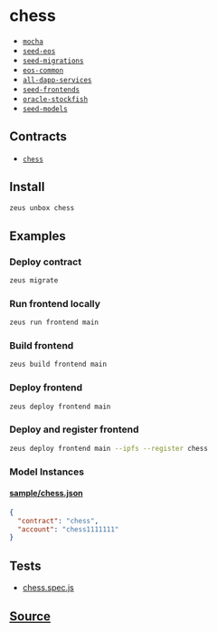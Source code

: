 
chess
====================









* [`mocha`](mocha.md)
* [`seed-eos`](seed-eos.md)
* [`seed-migrations`](seed-migrations.md)
* [`eos-common`](eos-common.md)
* [`all-dapp-services`](all-dapp-services.md)
* [`seed-frontends`](seed-frontends.md)
* [`oracle-stockfish`](oracle-stockfish.md)
* [`seed-models`](seed-models.md)



## Contracts
* [`chess`](https://github.com/liquidapps-io/zeus-sdk/tree/master/boxes/groups/sample/chess/contracts/eos/chess)
## Install
```bash
zeus unbox chess
```
## Examples
### Deploy contract
```bash
zeus migrate
```
### Run frontend locally
```bash
zeus run frontend main
```
### Build frontend
```bash
zeus build frontend main
```
### Deploy frontend
```bash
zeus deploy frontend main
```
### Deploy and register frontend
```bash
zeus deploy frontend main --ipfs --register chess
```








### Model Instances
#### [sample/chess.json](https://github.com/liquidapps-io/zeus-sdk/tree/master/boxes/groups/sample/chess/models/contract-deployments/chess.json)
```json
{
  "contract": "chess",
  "account": "chess1111111"
}
```
## Tests 
* [chess.spec.js](https://github.com/liquidapps-io/zeus-sdk/tree/master/boxes/groups/sample/chess/test/chess.spec.js)
## [Source](https://github.com/liquidapps-io/zeus-sdk/tree/master/boxes/groups/sample/chess)